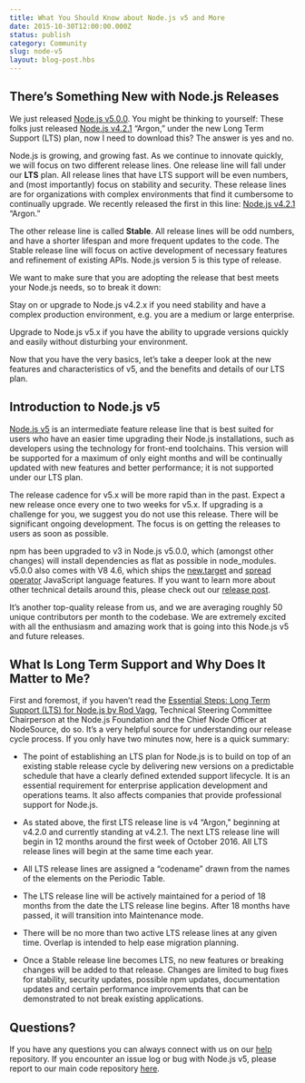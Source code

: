 ```yaml
---
title: What You Should Know about Node.js v5 and More
date: 2015-10-30T12:00:00.000Z
status: publish
category: Community
slug: node-v5
layout: blog-post.hbs
---
```


## There’s Something New with Node.js Releases

We just released [Node.js v5.0.0](https://nodejs.org/en/blog/release/v5.0.0/). You might be thinking to yourself: These folks just released [Node.js v4.2.1](https://nodejs.org/en/blog/release/v4.2.1/) “Argon,” under the new Long Term Support (LTS) plan, now I need to download this? The answer is yes and no.

Node.js is growing, and growing fast. As we continue to innovate quickly, we will focus on two different release lines. One release line will fall under our **LTS** plan. All release lines that have LTS support will be even numbers, and (most importantly) focus on stability and security. These release lines are for organizations with complex environments that find it cumbersome to continually upgrade. We recently released the first in this line: [Node.js v4.2.1](https://nodejs.org/en/blog/release/v4.2.1/) “Argon.”

The other release line is called **Stable**. All release lines will be odd numbers, and have a shorter lifespan and more frequent updates to the code. The Stable release line will focus on active development of necessary features and refinement of existing APIs. Node.js version 5 is this type of release.

We want to make sure that you are adopting the release that best meets your Node.js needs, so to break it down:

Stay on or upgrade to Node.js v4.2.x if you need stability and have a complex production environment, e.g. you are a medium or large enterprise.

Upgrade to Node.js v5.x if you have the ability to upgrade versions quickly and easily without disturbing your environment.

Now that you have the very basics, let’s take a deeper look at the new features and characteristics of v5, and the benefits and details of our LTS plan.

## Introduction to Node.js v5

[Node.js v5](https://nodejs.org/en/blog/release/v5.0.0/) is an intermediate feature release line that is best suited for users who have an easier time upgrading their Node.js installations, such as developers using the technology for front-end toolchains. This version will be supported for a maximum of only eight months and will be continually updated with new features and better performance; it is not supported under our LTS plan.

The release cadence for v5.x will be more rapid than in the past. Expect a new release once every one to two weeks for v5.x. If upgrading is a challenge for you, we suggest you do not use this release. There will be significant ongoing development. The focus is on getting the releases to users as soon as possible.

npm has been upgraded to v3 in Node.js v5.0.0, which (amongst other changes) will install dependencies as flat as possible in node_modules. v5.0.0 also comes with V8 4.6, which ships the [new.target](https://developer.mozilla.org/en-US/docs/Web/JavaScript/Reference/Operators/new.target) and [spread operator](https://developer.mozilla.org/en-US/docs/Web/JavaScript/Reference/Operators/Spread_operator) JavaScript language features. If you want to learn more about other technical details around this, please check out our [release post](https://nodejs.org/en/blog/release/v5.0.0/).

It’s another top-quality release from us, and we are averaging roughly 50 unique contributors per month to the codebase. We are extremely excited with all the enthusiasm and amazing work that is going into this Node.js v5 and future releases.

## What Is Long Term Support and Why Does It Matter to Me?

First and foremost, if you haven’t read the [Essential Steps: Long Term Support (LTS) for Node.js by Rod Vagg](https://medium.com/@nodesource/essential-steps-long-term-support-for-node-js-8ecf7514dbd#.hi7hosy92), Technical Steering Committee Chairperson at the Node.js Foundation and the Chief Node Officer at NodeSource, do so. It’s a very helpful source for understanding our release cycle process. If you only have two minutes now, here is a quick summary:

* The point of establishing an LTS plan for Node.js is to build on top of an existing stable release cycle by delivering new versions on a predictable schedule that have a clearly defined extended support lifecycle. It is an essential requirement for enterprise application development and operations teams. It also affects companies that provide professional support for Node.js.

* As stated above, the first LTS release line is v4 “Argon," beginning at v4.2.0 and currently standing at v4.2.1. The next LTS release line will begin in 12 months around the first week of October 2016. All LTS release lines will begin at the same time each year.

* All LTS release lines are assigned a “codename” drawn from the names of the elements on the Periodic Table.

* The LTS release line will be actively maintained for a period of 18 months from the date the LTS release line begins. After 18 months have passed, it will transition into Maintenance mode.

* There will be no more than two active LTS release lines at any given time. Overlap is intended to help ease migration planning.

* Once a Stable release line becomes LTS, no new features or breaking changes will be added to that release. Changes are limited to bug fixes for stability, security updates, possible npm updates, documentation updates and certain performance improvements that can be demonstrated to not break existing applications.

## Questions?

If you have any questions you can always connect with us on our [help](https://github.com/nodejs/help) repository. If you encounter an issue log or bug with Node.js v5, please report to our main code repository [here](https://github.com/nodejs/node/issues).
